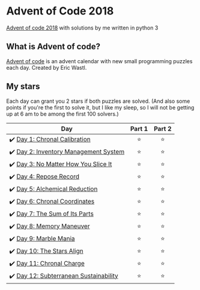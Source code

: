 # Advent of Code 2018
[Advent of code 2018](https://adventofcode.com/2018) with solutions by me written in python 3

## What is Advent of code?
[Advent of code](https://adventofcode.com/) is an advent calendar with new small programming puzzles each day. Created by Eric Wastl.

## My stars
Each day can grant you 2 stars if both puzzles are solved. (And also some points if you're the first to solve it, but I like my sleep, so I will not be getting up at 6 am to be among the first 100 solvers.)

| Day | Part 1 | Part 2 |
|---|:----:|:---:|
|✔️ [Day 1: Chronal Calibration](01)  | ⭐️ | ⭐️ |
|✔️ [Day 2: Inventory Management System](02)  | ⭐️ | ⭐️|
|✔️ [Day 3: No Matter How You Slice It](03)   | ⭐️ |⭐️  |
|✔️ [Day 4: Repose Record](04)   | ⭐️ | ⭐️ |
|✔️ [Day 5: Alchemical Reduction](05)   | ⭐️ | ⭐️ |
|✔️ [Day 6: Chronal Coordinates](06)   | ⭐️ |⭐️  |
|✔️ [Day 7: The Sum of Its Parts](07)   | ⭐️ | ⭐️|
|✔️ [Day 8: Memory Maneuver](08)   | ⭐️ | ⭐️|
|✔️ [Day 9: Marble Mania](09)   | ⭐️ | ⭐️|
|✔️ [Day 10: The Stars Align](10)   | ⭐️ | ⭐️|
|✔️ [Day 11: Chronal Charge](11)   | ⭐️ | ⭐️|
|✔️ [Day 12: Subterranean Sustainability](12)   | ⭐️ | ⭐️|
